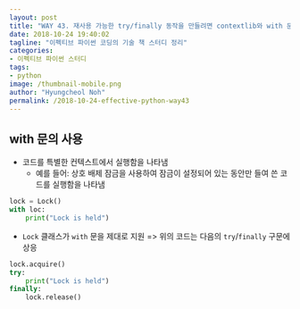 ```yaml
---
layout: post
title: "WAY 43. 재사용 가능한 try/finally 동작을 만들려면 contextlib와 with 문을 고려하자"
date: 2018-10-24 19:40:02
tagline: "이펙티브 파이썬 코딩의 기술 책 스터디 정리"
categories:
- 이펙티브 파이썬 스터디
tags:
- python
image: /thumbnail-mobile.png
author: "Hyungcheol Noh"
permalink: /2018-10-24-effective-python-way43
---
```


## with 문의 사용
- 코드를 특별한 컨텍스트에서 실행함을 나타냄
  - 예를 들어: 상호 배제 잠금을 사용하여 잠금이 설정되어 있는 동안만 들여 쓴 코드를 실행함을 나타냄

```python
lock = Lock()
with loc:
    print("Lock is held")
```

- `Lock` 클래스가 `with` 문을 제대로 지원 => 위의 코드는 다음의 `try`/`finally` 구문에 상응

```python
lock.acquire()
try:
    print("Lock is held")
finally:
    lock.release()
```

